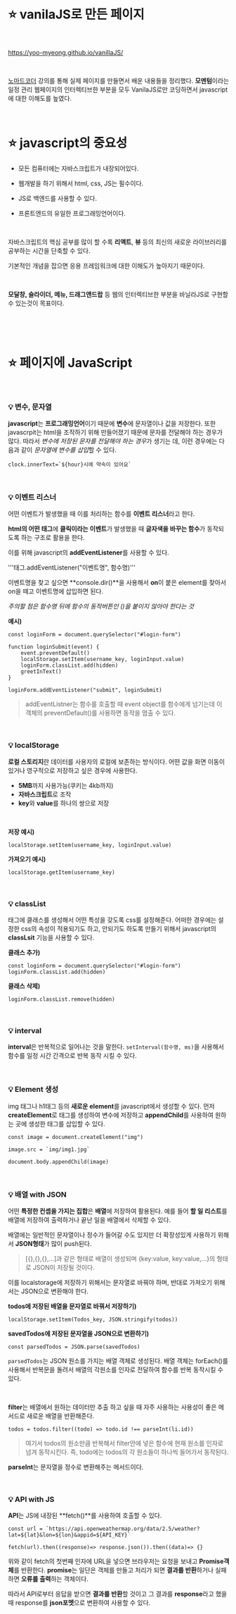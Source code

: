 # :star: vanilaJS로 만든 페이지

<br>

https://yoo-myeong.github.io/vanillaJS/

<br>

[노마드코더](https://nomadcoders.co/javascript-for-beginners) 강의를 통해 실제 페이지를 만들면서 배운 내용들을 정리했다. **모멘텀**이라는 일정 관리 웹페이지의 인터렉티브한 부분을 모두 VanilaJS로만 코딩하면서 javascript에 대한 이해도를 높였다.

<br>

# :star: javascript의 중요성

+ 모든 컴퓨터에는 자바스크립트가 내장되어있다.

+ 웹개발을 하기 위해서 html, css, JS는 필수이다.

+ JS로 백엔드를 사용할 수 있다.

+ 프론트엔드의 유일한 프로그래밍언어이다.

<br>

자바스크립트의 핵심 공부를 많이 할 수록 **리액트**, **뷰** 등의 최신의 새로운 라이브러리를 공부하는 시간을 단축할 수 있다.

기본적인 개념을 잡으면 응용 프레임워크에 대한 이해도가 높아지기 때문이다.

<br>

**모달창, 슬라이더, 메뉴, 드래그앤드랍** 등 웹의 인터렉티브한 부분을 바닐라JS로 구현할 수 있는것이 목표이다.

<br>

<br>

<br>

# :star: 페이지에  JavaScript

<br>

### :bulb: 변수, 문자열

**javascript**는 **프로그래밍언어**이기 때문에 **변수**에 문자열이나 값을 저장한다.
또한 javascrpit는 html을 조작하기 위해 만들어졌기 때문에 문자를 전달해야 하는 경우가 많다. 따라서 *변수에 저장된 문자를 전달해야 하는 경우*가 생기는 데, 이런 경우에는 다음과 같이 *문자열에 변수를 삽입*할 수 있다.

```
clock.innerText=`${hour}시에 약속이 있어요`
```

<br>

### :bulb: 이벤트 리스너

어떤 이벤트가 발생했을 때 이를 처리하는 함수를 **이벤트 리스너**라고 한다.

**html의 어떤 태그**에 **클릭이라는 이벤트**가 발생했을 때 **글자색을 바꾸는 함수**가 동작되도록 하는 구조로 활용을 한다.

이를 위해 javascript의 **addEventListener**를 사용할 수 있다.

'''태그.addEventListener("이벤트명", 함수명)'''

이벤트명을 찾고 싶으면 **console.dir()**을 사용해서 **on**이 붙은 element를 찾아서 on을 떼고 이벤트명에 삽입하면 된다.

*주의할 점은 함수명 뒤에 함수의 동작버튼인 ()을 붙이지 않아야 한다는 것*

**예시)**

```
const loginForm = document.querySelector("#login-form")

function loginSubmit(event) {
    event.preventDefault()
    localStorage.setItem(username_key, loginInput.value)
    loginForm.classList.add(hidden)
    greetInText()
}

loginForm.addEventListener("submit", loginSubmit)
```

> addEventListner는 함수를 호출할 때 event object를 함수에게 넘기는데 이 객체의 preventDefault()를 사용하면 동작을 멈출 수 있다.

<br>

### :bulb: localStorage

**로컬 스토리지**란 데이터를 사용자의 로컬에 보존하는 방식이다.
어떤 값을 화면 이동이 있거나 영구적으로 저장하고 싶은 경우에 사용한다.

+ **5MB**까지 사용가능(쿠키는 4kb까지)
+ **자바스크립트**로 조작
+ **key**와 **value**를 하나의 쌍으로 저장

<br>

**저장 예시)**
```
localStorage.setItem(username_key, loginInput.value)
```

**가져오기 예시)**
```
localStorage.getItem(username_key)
```

<br>

### :bulb: classList

태그에 클래스를 생성해서 어떤 특성을 갖도록 css를 설정해준다. 어떠한 경우에는 설정한 css의 속성이 적용되기도 하고, 안되기도 하도록 만들기 위해서 javascript의 **classLsit** 기능을 사용할 수 있다.


**클래스 추가)**
```
const loginForm = document.querySelector("#login-form")
loginForm.classList.add(hidden)
```

**클래스 삭제)**
```
loginForm.classList.remove(hidden)
```

<br>

### :bulb: interval

**interval**은 반복적으로 일어나는 것을 말한다. 
```setInterval(함수명, ms)```을 사용해서 함수를 일정 시간 간격으로 반복 동작 시킬 수 있다.

<br>

### :bulb: Element 생성

img 태그나 h1태그 등의 **새로운 element**를 javascript에서 생성할 수 있다. 먼저 **createElement**로 태그를 생성하여 변수에 저장하고 **appendChild**를 사용하여 원하는 곳에 생성한 태그를 삽입할 수 있다.

```
const image = document.createElement("img")

image.src = `img/img1.jpg`

document.body.appendChild(image)
```

<br>

### :bulb: 배열 with JSON

어떤 **특정한 컨셉을 가지는 집합**은 **배열**에 저장하여 활용된다.
예를 들어 **할 일 리스트**를 배열에 저장하여 출력하거나 끝난 일을 배열에서 삭제할 수 있다.

배열에는 일반적인 문자열이나 정수가 들어갈 수도 있지만 더 확장성있게 사용하기 위해서 **JSON형태**가 많이 push된다.

> [{},{},{},...]과 같은 형태로 배열이 생성되며 {key:value, key:value,...}의 형태로 JSON이 저장될 것이다.

이를 localstorage에 저장하기 위해서는 문자열로 바꿔야 하며, 반대로 가져오기 위해서는 JSON으로 변환해야 한다.

**todos에 저장된 배열을 문자열로 바꿔서 저장하기)**
```
localStorage.setItem(Todos_key, JSON.stringify(todos))
```

**savedTodos에 저장된 문자열을 JSON으로 변환하기)**
```
const parsedTodos = JSON.parse(savedTodos)
```

```parsedTodos```는 JSON 원소를 가지는 배열 객체로 생성된다. 배열 객체는 forEach()를 사용해서 반복문을 돌려서 배열의 각원소를 인자로 전달하여 함수를 반복 동작시킬 수 있다.

<br>

**filter**는 배열에서 원하는 데이터만 추출 하고 싶을 때 자주 사용하는 사용성이 좋은 메서드로 새로운 배열을 반환해준다.

```
todos = todos.filter((todo) => todo.id !== parseInt(li.id))
```

> 여기서 todos의 원소만큼 반복해서 filter안에 넣은 함수에 현재 원소를 인자로 넘겨 동작시킨다. 즉, todo에는 todos의 각 원소들이 하나씩 들어가서 동작된다.

**parseInt**는 문자열을 정수로 변환해주는 메서드이다.

<br>

### :bulb: API with JS

**API**는 JS에 내장된 **fetch()**를 사용하여 호출할 수 있다.

```
const url = `https://api.openweathermap.org/data/2.5/weather?lat=${lat}&lon=${lon}&appid=${API_KEY}`

fetch(url).then((response)=> response.json()).then((data)=> {}
```

위와 같이 fetch의 첫번째 인자에 URL을 넣으면 브라우저는 요청을 보내고 **Promise객체**를 반환한다. 
**promise**는 일단은 객체를 만들고 처리가 되면 **결과를 반환**하거나 실패하면 **오류를 출력**하는 객체이다.

따라서 API로부터 응답을 받으면 **결과를 반환**할 것이고 그 결과를 **response**라고 했을 때 response를 **json포멧**으로 변환하여 사용할 수 있다.
